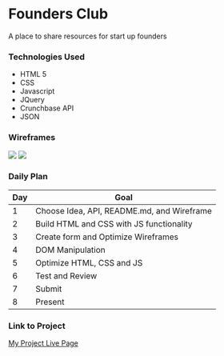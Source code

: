 # Founders Club

A place to share resources for start up founders

### Technologies Used

- HTML 5
- CSS
- Javascript
- JQuery
- Crunchbase API
- JSON

### Wireframes

![](https://i.imgur.com/TkAI7mH.jpg)
![](https://i.imgur.com/spOAWp7.png)

### Daily Plan

| Day | Goal |
|-----|------|
| 1 | Choose Idea, API, README.md, and Wireframe |
| 2 | Build HTML and CSS with JS functionality |
| 3 | Create form and Optimize Wireframes |
| 4 | DOM Manipulation |
| 5 | Optimize HTML, CSS and JS |
| 6 | Test and Review |
| 7 | Submit |
| 8 | Present |

### Link to Project
[My Project Live Page](https://project-1-murex.vercel.app/)
